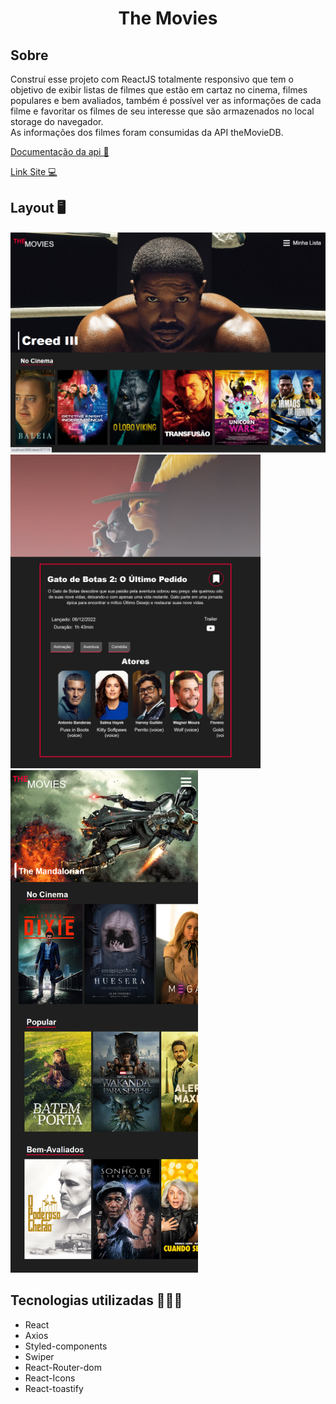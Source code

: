 
<h1 align="center">The Movies</h1>

## Sobre 
Construí esse projeto com ReactJS totalmente responsivo que tem o objetivo de exibir listas de filmes que estão em cartaz no cinema, filmes populares e bem avaliados, também é possível ver as informações de cada filme e favoritar os filmes de seu interesse que são armazenados no local storage do navegador. <br>
As informações dos filmes foram consumidas da API theMovieDB.<br>

<a href="https://www.themoviedb.org/documentation/api?language=pt-BR" target="_blank" >Documentação da api 📖</a>

<a href="https://react-themovies.netlify.app/" target="_blank" >Link Site 💻</a>


<h2>Layout 🖥️</h2>
<img width="600" src="https://github.com/wagnerSfarias/the-movies-React/blob/main/src/assets/home.png?raw=true">
<img width="400" src="https://github.com/wagnerSfarias/the-movies-React/blob/main/src/assets/detail.png?raw=true">

<img width="300" src="https://github.com/wagnerSfarias/the-movies-React/blob/main/src/assets/mobile.png?raw=true">



## Tecnologias utilizadas 👨🏻‍💻
- React
- Axios
- Styled-components
- Swiper
- React-Router-dom
- React-Icons
- React-toastify